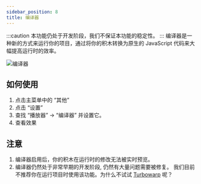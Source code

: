```yaml
---
sidebar_position: 8
title: 编译器
---
```

:::caution
本功能仍处于开发阶段，我们不保证本功能的稳定性。
:::
编译器是一种新的方式来运行你的项目，通过将你的积木转换为原生的 JavaScript 代码来大幅提高运行时的效率。

![编译器](/img/compiler.gif)

## 如何使用

1. 点击主菜单中的 “其他”
2. 点击 “设置”
3. 查找 “播放器” -> “编译器” 并设置它。
4. 查看效果

## 注意

1. 编译器启用后，你的积木在运行时的修改无法被实时预览。
2. 编译器仍然处于非常早期的开发阶段, 仍然有大量问题需要被修复。 我们目前不推荐你在运行项目时使用该功能。为什么不试试 [Turbowarp](https://turbowarp.org/) 呢？
